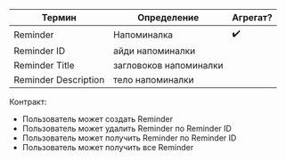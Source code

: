 | Термин               | Определение            | Агрегат? |
|----------------------|------------------------|----------|
| Reminder             | Напоминалка            | ✔️       |
| Reminder ID          | айди напоминалки       |          |
| Reminder Title       | загловоков напоминалки |          |
| Reminder Description | тело напоминалки       |          |

Контракт:

- Пользователь может создать Reminder
- Пользователь может удалить Reminder по Reminder ID
- Пользователь может получить Reminder по Reminder ID
- Пользователь может получить все Reminder
